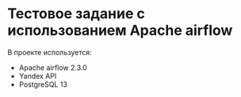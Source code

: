 # Тестовое задание с использованием Apache airflow

В проекте используется:
* Apache airflow 2.3.0
* Yandex API
* PostgreSQL 13
